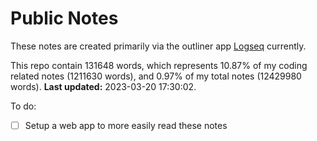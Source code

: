 # Public Notes

These notes are created primarily via the outliner app [Logseq](https://github.com/logseq/logseq) currently.

This repo contain 131648 words, which represents 10.87% of my coding related notes (1211630 words), and 0.97% of my total notes (12429980 words). **Last updated:** 2023-03-20 17:30:02. 

To do:

- [ ] Setup a web app to more easily read these notes
